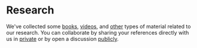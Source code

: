 # Research

We've collected some [books](https://airtable.com/shrgG8IwlCPiCEwga), [videos](https://airtable.com/shrVYaaW8NzEoEeKc), and [other](https://airtable.com/shrvGWE6rvZgcky0K) types of material related to our research. You can collaborate by sharing your references directly with us in [private](https://airtable.com/shrFraBAyft6JNp8W) or by open a discussion [publicly](https://github.com/interplanetarymindmap/research/issues/1).